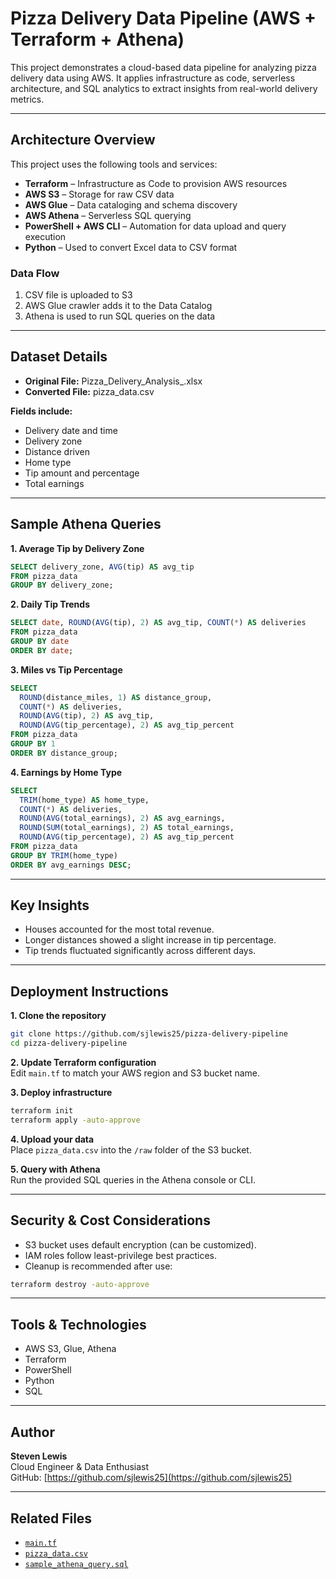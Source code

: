 # Pizza Delivery Data Pipeline (AWS + Terraform + Athena)

This project demonstrates a cloud-based data pipeline for analyzing pizza delivery data using AWS. It applies infrastructure as code, serverless architecture, and SQL analytics to extract insights from real-world delivery metrics.

---

## Architecture Overview

This project uses the following tools and services:

- **Terraform** – Infrastructure as Code to provision AWS resources
- **AWS S3** – Storage for raw CSV data
- **AWS Glue** – Data cataloging and schema discovery
- **AWS Athena** – Serverless SQL querying
- **PowerShell + AWS CLI** – Automation for data upload and query execution
- **Python** – Used to convert Excel data to CSV format

### Data Flow

1. CSV file is uploaded to S3
2. AWS Glue crawler adds it to the Data Catalog
3. Athena is used to run SQL queries on the data

---

## Dataset Details

- **Original File:** Pizza_Delivery_Analysis_.xlsx  
- **Converted File:** pizza_data.csv

**Fields include:**

- Delivery date and time
- Delivery zone
- Distance driven
- Home type
- Tip amount and percentage
- Total earnings

---

## Sample Athena Queries

**1. Average Tip by Delivery Zone**
```sql
SELECT delivery_zone, AVG(tip) AS avg_tip
FROM pizza_data
GROUP BY delivery_zone;
```

**2. Daily Tip Trends**
```sql
SELECT date, ROUND(AVG(tip), 2) AS avg_tip, COUNT(*) AS deliveries
FROM pizza_data
GROUP BY date
ORDER BY date;
```

**3. Miles vs Tip Percentage**
```sql
SELECT 
  ROUND(distance_miles, 1) AS distance_group,
  COUNT(*) AS deliveries,
  ROUND(AVG(tip), 2) AS avg_tip,
  ROUND(AVG(tip_percentage), 2) AS avg_tip_percent
FROM pizza_data
GROUP BY 1
ORDER BY distance_group;
```

**4. Earnings by Home Type**
```sql
SELECT 
  TRIM(home_type) AS home_type,
  COUNT(*) AS deliveries,
  ROUND(AVG(total_earnings), 2) AS avg_earnings,
  ROUND(SUM(total_earnings), 2) AS total_earnings,
  ROUND(AVG(tip_percentage), 2) AS avg_tip_percent
FROM pizza_data
GROUP BY TRIM(home_type)
ORDER BY avg_earnings DESC;
```

---

## Key Insights

- Houses accounted for the most total revenue.
- Longer distances showed a slight increase in tip percentage.
- Tip trends fluctuated significantly across different days.

---

## Deployment Instructions

**1. Clone the repository**
```bash
git clone https://github.com/sjlewis25/pizza-delivery-pipeline
cd pizza-delivery-pipeline
```

**2. Update Terraform configuration**  
Edit `main.tf` to match your AWS region and S3 bucket name.

**3. Deploy infrastructure**
```bash
terraform init
terraform apply -auto-approve
```

**4. Upload your data**  
Place `pizza_data.csv` into the `/raw` folder of the S3 bucket.

**5. Query with Athena**  
Run the provided SQL queries in the Athena console or CLI.

---

## Security & Cost Considerations

- S3 bucket uses default encryption (can be customized).
- IAM roles follow least-privilege best practices.
- Cleanup is recommended after use:
```bash
terraform destroy -auto-approve
```

---

## Tools & Technologies

- AWS S3, Glue, Athena
- Terraform
- PowerShell
- Python
- SQL

---

## Author

**Steven Lewis**  
Cloud Engineer & Data Enthusiast  
GitHub: [https://github.com/sjlewis25](https://github.com/sjlewis25)

---

## Related Files

- [`main.tf`](./main.tf)
- [`pizza_data.csv`](./pizza_data.csv)
- [`sample_athena_query.sql`](./sample_athena_query.sql)

